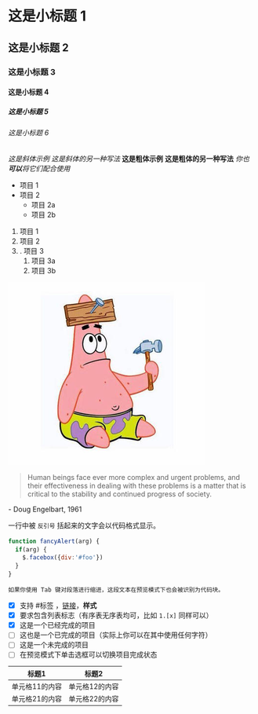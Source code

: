 # 这是小标题 1 
## 这是小标题 2 
### 这是小标题 3 
#### 这是小标题 4 
##### 这是小标题 5 
###### 这是小标题 6

*这是斜体示例* 
_这是斜体的另一种写法_
**这是粗体示例** 
__这是粗体的另一种写法__
_你也**可以**将它们配合使用_
- 项目 1 
- 项目 2 
	- 项目 2a 
	- 项目 2b 
1. 项目 1 
2. 项目 2
3. . 项目 3 
	1. 项目 3a 
	2. 项目 3b

![Engelbart|100](./unity/images/2.png)

> Human beings face ever more complex and urgent problems, and their effectiveness in dealing with these problems is a matter that is critical to the stability and continued progress of society. 

\- Doug Engelbart, 1961

一行中被 `反引号` 括起来的文字会以代码格式显示。


```js
function fancyAlert(arg) {
  if(arg) {
    $.facebox({div:'#foo'})
  }
}
```

	如果你使用 Tab 键对段落进行缩进，这段文本在预览模式下也会被识别为代码块。

- [x] 支持 #标签 ，[链接]()，**样式** 
- [x] 要求包含列表标志（有序表无序表均可，比如 `1.[x]` 同样可以） 
- [x] 这是一个已经完成的项目 
- [ ] 这也是一个已完成的项目（实际上你可以在其中使用任何字符） 
- [ ] 这是一个未完成的项目 
- [ ] 在预览模式下单击选框可以切换项目完成状态

| 标题1 | 标题2 | 
| -------------- | -------------- | 
| 单元格11的内容 | 单元格12的内容 | 
| 单元格21的内容 | 单元格22的内容 |
